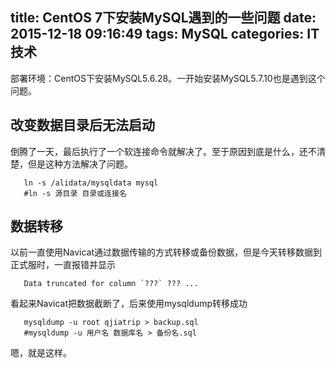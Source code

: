 title: CentOS 7下安装MySQL遇到的一些问题
date: 2015-12-18 09:16:49
tags: MySQL
categories: IT技术
---

部署环境：CentOS下安装MySQL5.6.28。一开始安装MySQL5.7.10也是遇到这个问题。

## 改变数据目录后无法启动

倒腾了一天，最后执行了一个软连接命令就解决了。至于原因到底是什么，还不清楚，但是这种方法解决了问题。

       ln -s /alidata/mysqldata mysql
       #ln -s 源目录 目录或连接名

## 数据转移

以前一直使用Navicat通过数据传输的方式转移或备份数据，但是今天转移数据到正式服时，一直报错并显示
       
       Data truncated for column `???` ??? ...
       
看起来Navicat把数据截断了，后来使用mysqldump转移成功
       
       mysqldump -u root qjiatrip > backup.sql
       #mysqldump -u 用户名 数据库名 > 备份名.sql
       
嗯，就是这样。
       